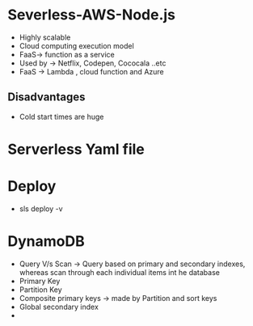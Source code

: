 # Severless-AWS-Node.js

* Highly scalable
* Cloud computing execution model 
* FaaS-> function as a service 
* Used by ->  Netflix, Codepen, Cococala ..etc 
* FaaS ->  Lambda , cloud function and Azure 

## Disadvantages
* Cold start times are huge 
# Serverless Yaml file 

# Deploy 
* sls deploy -v 


# DynamoDB 
* Query V/s Scan -> Query based on primary and secondary indexes, whereas scan through each individual items int he database 
* Primary Key
* Partition Key 
* Composite primary keys -> made by Partition and sort keys 
* Global secondary index 
* 






